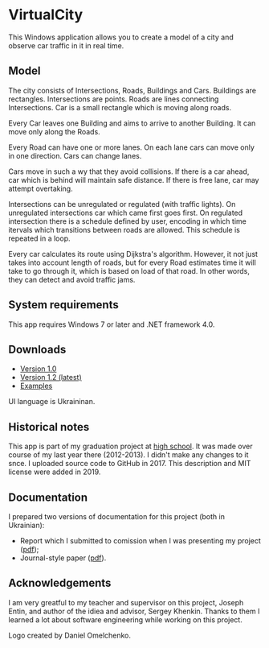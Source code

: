 # VirtualCity

This Windows application allows you to create a model of a city and observe car traffic in it in real time.

## Model

The city consists of Intersections, Roads, Buildings and Cars. Buildings are rectangles. Intersections are points. Roads are lines connecting Intersections. Car is a small rectangle which is moving along roads.

Every Car leaves one Building and aims to arrive to another Building. It can move only along the Roads. 

Every Road can have one or more lanes. On each lane cars can move only in one direction. Cars can change lanes.

Cars move in such a wy that they avoid collisions. If there is a car ahead, car which is behind will maintain safe distance. If there is free lane, car may attempt overtaking.

Intersections can be unregulated or regulated (with traffic lights). On unregulated intersections car which came first goes first. On regulated intersection there is a schedule defined by user, encoding in which time itervals which transitions between roads are allowed. This schedule is repeated in a loop.

Every car calculates its route using Dijkstra's algorithm. However, it not just takes into account length of roads, but for every Road estimates time it will take to go through it, which is based on load of that road. In other words, they can detect and avoid traffic jams.

## System requirements

This app requires Windows 7 or later and .NET framework 4.0.

## Downloads

* [Version 1.0](http://fedimser.github.io/download/virtualcity/VirtualCity_1.0.rar)
* [Version 1.2 (latest)](http://fedimser.github.io/download/virtualcity/VirtualCity_1.2.rar)
* [Examples](http://fedimser.github.io/download/virtualcity/VirtualCity_Examples.rar)

UI language is Ukraininan.

## Historical notes

This app is part of my graduation project at [high school](https://www.dlit.dp.ua/). It was made over course of my last year there (2012-2013). I didn't make any changes to it snce. I uploaded source code to GitHub in 2017. This description and MIT license were added in 2019. 

## Documentation

I prepared two versions of documentation for this project (both in Ukrainian):

* Report which I submitted to comission when I was presenting my project ([pdf](https://github.com/fedimser/fedimser.github.io/raw/master/download/articles/Fedoriaka2013CityModellingReport.pdf));
* Journal-style paper ([pdf](https://github.com/fedimser/fedimser.github.io/raw/master/download/articles/CityModelling2013.pdf)).

## Acknowledgements

I am very greatful to my teacher and supervisor on this project, Joseph Entin, and author of the idiea and advisor, Sergey Khenkin. Thanks to them I learned a lot about software engineering while working  on this project.

Logo created by Daniel Omelchenko.
